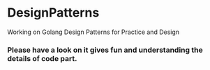 # DesignPatterns
Working on Golang Design Patterns for Practice and Design

### Please have a look on it gives fun and understanding the details of code part.

